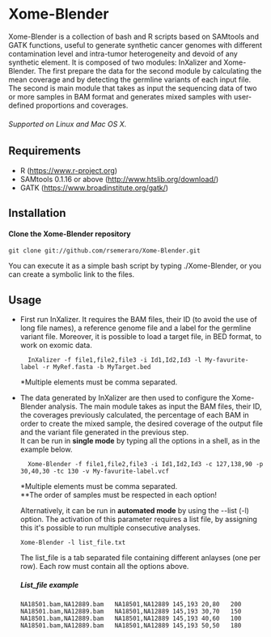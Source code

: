 # Xome-Blender
Xome-Blender is a collection of bash and R scripts based on SAMtools and GATK functions, useful to generate synthetic cancer genomes with different contamination level and intra-tumor heterogeneity and devoid of any synthetic element.
It is composed of two modules: InXalizer and Xome-Blender. The first prepare the data for the second module by calculating
the mean coverage and by detecting the germline variants of each input file. The second is main module that takes as input the sequencing data of two or more samples in BAM format and generates mixed samples with user-defined proportions and coverages.
###### Supported on Linux and Mac OS X.

## Requirements 
* R (https://www.r-project.org)
* SAMtools 0.1.16 or above (http://www.htslib.org/download/)
* GATK (https://www.broadinstitute.org/gatk/)

## Installation
#### Clone the Xome-Blender repository
    git clone git://github.com/rsemeraro/Xome-Blender.git
You can execute it as a simple bash script by typing ./Xome-Blender, or you can create a symbolic link to the files.

## Usage
* First run InXalizer. It requires the BAM files, their ID (to avoid the use of long file names), a reference genome file and a label for the germline variant file. Moreover, it is possible to load a target file, in BED format, to work on exomic data.

        InXalizer -f file1,file2,file3 -i Id1,Id2,Id3 -l My-favurite-label -r MyRef.fasta -b MyTarget.bed

  *Multiple elements must be comma separated.
* The data generated by InXalizer are then used to configure the Xome-Blender analysis.
The main module takes as input the BAM files, their ID, the coverages previously calculated, the percentage of each BAM in order to create the mixed sample, the desired coverage of the output file and the variant file generated in the previous step. <br /> It can be run in **single mode** by typing all the options in a shell, as in the example below.

        Xome-Blender -f file1,file2,file3 -i Id1,Id2,Id3 -c 127,138,90 -p 30,40,30 -tc 130 -v My-favurite-label.vcf
  \*Multiple elements must be comma separated. <br />
  \**The order of samples must be respected in each option!
  
  Alternatively, it can be run in **automated mode** by using the --list \(-l) option. The activation of this parameter requires a list file, by assigning this it's possible to run multiple consecutive analyses.

      Xome-Blender -l list_file.txt
   The list_file is a tab separated file containing different anlayses (one per row). Each row must contain all the options above.
  ##### List_file example
      NA18501.bam,NA12889.bam	NA18501,NA12889	145,193	20,80	200
      NA18501.bam,NA12889.bam	NA18501,NA12889	145,193	30,70	150
      NA18501.bam,NA12889.bam	NA18501,NA12889	145,193	40,60	100
      NA18501.bam,NA12889.bam	NA18501,NA12889	145,193	50,50	180  
